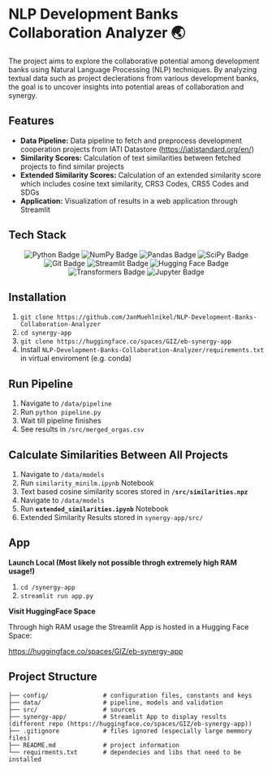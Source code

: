 # NLP Development Banks Collaboration Analyzer 🌏
The project aims to explore the collaborative potential among development banks using Natural Language Processing (NLP) techniques. By analyzing textual data such as project declerations from various development banks, the goal is to uncover insights into potential areas of collaboration and synergy.

## **Features**
- **Data Pipeline:** Data pipeline to fetch and preprocess development cooperation projects from IATI Datastore (https://iatistandard.org/en/)
- **Similarity Scores:** Calculation of text similarities between fetched projects to find similar projects
- **Extended Similarity Scores:** Calculation of an extended similarity score which includes cosine text similarity, CRS3 Codes, CRS5 Codes and SDGs
- **Application:** Visualization of results in a web application through Streamlit

## Tech Stack

<p align="center">
  <img src="https://img.shields.io/badge/Python-3776AB?style=for-the-badge&logo=python&logoColor=white" alt="Python Badge">
  <img src="https://img.shields.io/badge/NumPy-013243?style=for-the-badge&logo=numpy&logoColor=white" alt="NumPy Badge">
  <img src="https://img.shields.io/badge/Pandas-150458?style=for-the-badge&logo=pandas&logoColor=white" alt="Pandas Badge">
  <img src="https://img.shields.io/badge/SciPy-8CAAE6?style=for-the-badge&logo=scipy&logoColor=white" alt="SciPy Badge">
  <img src="https://img.shields.io/badge/Git-F05032?style=for-the-badge&logo=git&logoColor=white" alt="Git Badge">
  <img src="https://img.shields.io/badge/Streamlit-FF4B4B?style=for-the-badge&logo=streamlit&logoColor=white" alt="Streamlit Badge">
  <img src="https://img.shields.io/badge/Hugging%20Face-339933?style=for-the-badge&logo=huggingface&logoColor=white" alt="Hugging Face Badge">
  <img src="https://img.shields.io/badge/Transformers-FFD700?style=for-the-badge&logo=transformers&logoColor=white" alt="Transformers Badge">
  <img src="https://img.shields.io/badge/Jupyter-F37626?style=for-the-badge&logo=jupyter&logoColor=white" alt="Jupyter Badge">
</p>


## **Installation**
1. ```git clone https://github.com/JanMuehlnikel/NLP-Development-Banks-Collaboration-Analyzer```
2. ```cd synergy-app```
3. ```git clone https://huggingface.co/spaces/GIZ/eb-synergy-app```
4. Install ```NLP-Development-Banks-Collaboration-Analyzer/requirements.txt``` in virtual enviroment (e.g. conda)

## **Run Pipeline**
1. Navigate to ```/data/pipeline```
2. Run ```python pipeline.py```
3. Wait till pipeline finishes
4. See results in ```/src/merged_orgas.csv```

## **Calculate Similarities Between All Projects**
1. Navigate to ```/data/models```
2. Run ```similarity_minilm.ipynb``` Notebook
3. Text based cosine similarity scores stored in **```/src/similarities.npz```**
4. Navigate to ```/data/models```
5. Run **```extended_similarities.ipynb```** Notebook
6. Extended Similarity Results stored in ```synergy-app/src/```

## **App**

**Launch Local (Most likely not possible throgh extremely high RAM usage!)**
1. ```cd /synergy-app```
2. ```streamlit run app.py```

**Visit HuggingFace Space**

Through high RAM usage the Streamlit App is hosted in a Hugging Face Space:

https://huggingface.co/spaces/GIZ/eb-synergy-app

## **Project Structure**
```
├── config/               # configuration files, constants and keys
├── data/                 # pipeline, models and validation
├── src/                  # sources
├── synergy-app/          # Streamlit App to display results (different repo (https://huggingface.co/spaces/GIZ/eb-synergy-app))
├── .gitignore            # files ignored (especially large memmory files)
├── README.md             # project information
└── requirments.txt       # dependecies and libs that need to be installed
```
